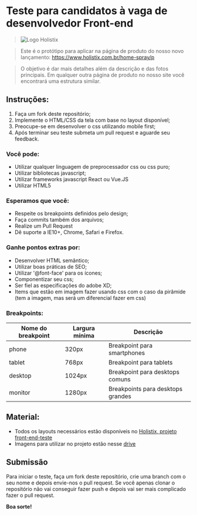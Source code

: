 # Teste para candidatos à vaga de desenvolvedor Front-end

> ![Logo Holistix](https://www.holistix.com.br/arquivos/logo-loja-2x.png?v=637677734139100000)

> Este é o protótipo para aplicar na página de produto do nosso novo lançamento: https://www.holistix.com.br/home-spray/p

> O objetivo é dar mais detalhes além da descrição e das fotos principais. Em qualquer outra página de produto no nosso site você encontrará uma estrutura similar.

## Instruções:

1. Faça um fork deste repositório;
2. Implemente o HTML/CSS da tela com base no layout disponível;
3. Preocupe-se em desenvolver o css utilizando mobile first;
4. Após terminar seu teste submeta um pull request e aguarde seu feedback.

### Você pode:

* Utilizar qualquer linguagem de preprocessador css ou css puro;
* Utilizar bibliotecas javascript;
* Utilizar frameworks javascript React ou Vue.JS
* Utilizar HTML5

### Esperamos que você:
* Respeite os breakpoints definidos pelo design;
* Faça commits também dos arquivos;
* Realize um Pull Request
* Dê suporte a IE10+, Chrome, Safari e Firefox.

### Ganhe pontos extras por:

* Desenvolver HTML semântico;
* Utilizar boas práticas de SEO;
* Utilizar '@font-face' para os ícones;
* Componentizar seu css;
* Ser fiel as especificações do adobe XD;
* Items que estão em imagem fazer usando css com o caso da pirâmide (tem a imagem, mas será um diferencial fazer em css)

### Breakpoints:

| Nome do breakpoint | Largura mínima | Descrição                         |
|--------------------|----------------|-----------------------------------|
| phone              | 320px          | Breakpoint para smartphones       |
| tablet             | 768px          | Breakpoint para tablets           |
| desktop            | 1024px         | Breakpoint para desktops comuns   |
| monitor            | 1280px         | Breakpoints para desktops grandes |


## Material:

* Todos os layouts necessários estão disponíveis no [Holistix, projeto front-end-teste](https://xd.adobe.com/view/71d30561-10c8-45da-81af-74d5f5a84ec1-2480/screen/14c391d7-f61d-4e24-be9f-4488c5fb11f7/)
* Imagens para utilizar no projeto estão nesse [drive](https://drive.google.com/drive/folders/1YX40AaW350fGVaPG3XZCiQDBXFkNItAy)


## Submissão

Para iniciar o teste, faça um fork deste repositório, crie uma branch com o seu nome e depois envie-nos o pull request.
Se você apenas clonar o repositório não vai conseguir fazer push e depois vai ser mais complicado fazer o pull request.

**Boa sorte!**
